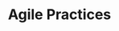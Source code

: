 ---
title: "Agile Practices"
linkTitle: "Agile Practices"
menu:
    main:
        parent: "sections"
        weight: 7
---